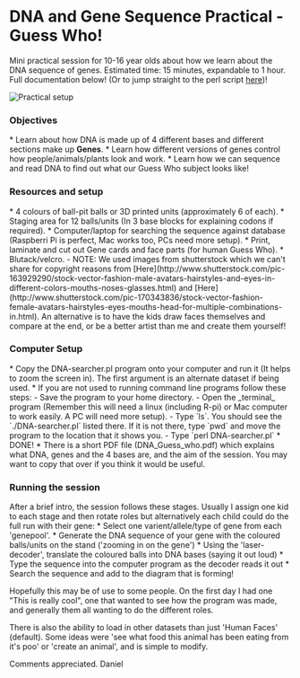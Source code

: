 # DNA and Gene Sequence Practical - Guess Who!
Mini practical session for 10-16 year olds about how we learn about the DNA sequence of genes. Estimated time: 15 minutes, expandable to 1 hour.
Full documentation below! (Or to jump straight to the perl script [here](https://github.com/passdan/genesequencepractical/blob/master/DNA-searcher.pl))!

![Practical setup](images/0-composite_images.jpg)

<h3>Objectives</h3>
* Learn about how DNA is made up of 4 different bases and different sections make up <b>Genes</b>.
* Learn how different versions of genes control how people/animals/plants look and work.
* Learn how we can sequence and read DNA to find out what our Guess Who subject looks like!

<h3>Resources and setup</h3>
* 4 colours of ball-pit balls or 3D printed units (approximately 6 of each).
* Staging area for 12 balls/units (In 3 base blocks for explaining codons if required).
* Computer/laptop for searching the sequence against database (Raspberri Pi is perfect, Mac works too, PCs need more setup).
* Print, laminate and cut out Gene cards and face parts (for human Guess Who).
* Blutack/velcro.
- NOTE: We used images from shutterstock which we can't share for copyright reasons from [Here](http://www.shutterstock.com/pic-163929290/stock-vector-fashion-male-avatars-hairstyles-and-eyes-in-different-colors-mouths-noses-glasses.html) and [Here](http://www.shutterstock.com/pic-170343836/stock-vector-fashion-female-avatars-hairstyles-eyes-mouths-head-for-multiple-combinations-in.html). An alternative is to have the kids draw faces themselves and compare at the end, or be a better artist than me and create them yourself!


<h3>Computer Setup</h3>
* Copy the DNA-searcher.pl program onto your computer and run it (It helps to zoom the screen in). The first argument is an alternate dataset if being used.
* If you are not used to running command line programs follow these steps:
 - Save the program to your home directory.
 - Open the _terminal_ program (Remember this will need a linux (including R-pi) or Mac computer to work easily. A PC will need more setup).
 - Type `ls`. You should see the `./DNA-searcher.pl` listed there. If it is not there, type `pwd` and move the program to the location that it shows you.
 - Type `perl DNA-searcher.pl`
* DONE!
* There is a short PDF file (DNA_Guess_who.pdf) which explains what DNA, genes and the 4 bases are, and the aim of the session. You may want to copy that over if you think it would be useful.

<h3>Running the session</h3>
After a brief intro, the session follows these stages. Usually I assign one kid to each stage and then rotate roles but alternatively each child could do the full run with their gene:
* Select one varient/allele/type of gene from each 'genepool'.
* Generate the DNA sequence of your gene with the coloured balls/units on the stand ('zooming in on the gene')
* Using the 'laser-decoder', translate the coloured balls into DNA bases (saying it out loud)
* Type the sequence into the computer program as the decoder reads it out
* Search the sequence and add to the diagram that is forming!

Hopefully this may be of use to some people. On the first day I had one "This is really cool", one that wanted to see how the program was made, and generally them all wanting to do the different roles.

There is also the ability to load in other datasets than just 'Human Faces' (default). Some ideas were 'see what food this animal has been eating from it's poo' or 'create an animal', and is simple to modify.

Comments appreciated.
Daniel
